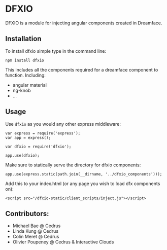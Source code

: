 # DFXIO

DFXIO is a module for injecting angular components created in Dreamface. 


## Installation
To install dfxio simple type in the command line:

    npm install dfxio

This includes all the components required for a dreamface component to function.
Including: 
  - angular material 
  - ng-knob
  - ...

## Usage
Use `dfxio` as you would any other express middleware:

    var express = require('express'); 
    var app = express(); 
    
    var dfxio = require('dfxio');
    
    app.use(dfxio);

Make sure to statically serve the directory for dfxio components:

    app.use(express.static(path.join(__dirname, '../dfxio_components')));

Add this to your index.html (or any page you wish to load dfx components on):

    <script src="/dfxio-static/client_scripts/inject.js"></script>

## Contributors:
  - Michael Bae @ Cedrus
  - Linda Kung @ Cedrus
  - Colin Meret @ Cedrus
  - Olivier Poupeney @ Cedrus & Interactive Clouds
